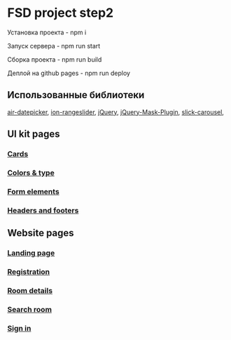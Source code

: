 # FSD project step2
Установка проекта - npm i

Запуск сервера - npm run start

Сборка проекта - npm run build

Деплой на github pages - npm run deploy

## Использованные библиотеки
[air-datepicker](https://github.com/t1m0n/air-datepicker),
[ion-rangeslider](https://github.com/IonDen/ion.rangeSlider),
[jQuery](https://github.com/jquery/jquery),
[jQuery-Mask-Plugin](https://github.com/igorescobar/jQuery-Mask-Plugin),
[slick-carousel](https://github.com/kenwheeler/slick),

## UI kit pages

### [Cards](https://bimkon.github.io/site1/cards.html)
### [Colors & type](https://bimkon.github.io/site1/color&type.html)
### [Form elements](https://bimkon.github.io/site1/Form%20Elements.html)
### [Headers and footers](https://bimkon.github.io/site1/headers&footers.html)

## Website pages

### [Landing page](https://bimkon.github.io/site1/landing-page.html)
### [Registration](https://bimkon.github.io/site1/registration-page.html)
### [Room details](https://bimkon.github.io/site1/room-detail.html)
### [Search room](https://bimkon.github.io/site1/search-room.html)
### [Sign in](https://bimkon.github.io/site1/sign-in.html)
